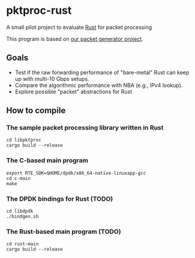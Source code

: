 # pktproc-rust
A small pilot project to evaluate [Rust](http://rust-lang.org) for packet processing

This program is based on [our packet generator project](https://github.com/anlab-kaist/pspgen-dpdk).

## Goals

 * Test if the raw forwarding performance of "bare-metal" Rust can keep up with multi-10 Gbps setups.
 * Compare the algorithmic performance with NBA (e.g., IPv4 lookup).
 * Explore possible "packet" abstractions for Rust

## How to compile

### The sample packet processing library written in Rust

```
cd libpktproc
cargo build --release
```

### The C-based main program

```
export RTE_SDK=$HOME/dpdk/x86_64-native-linuxapp-gcc
cd c-main
make
```

### The DPDK bindings for Rust (TODO)

```
cd libdpdk
./bindgen.sh
```

### The Rust-based main program (TODO)

```
cd rust-main
cargo build --release
```

